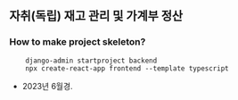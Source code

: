 ## 자취(독립) 재고 관리 및 가계부 정산

### How to make project skeleton?
```shell
    django-admin startproject backend   
    npx create-react-app frontend --template typescript
```
- 2023년 6월경.   